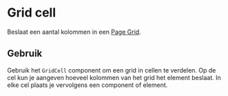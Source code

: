# Grid cell

Beslaat een aantal kolommen in een [Page Grid](?path=/docs/react_layout-page-grid--docs).

## Gebruik

Gebruik het `GridCell` component om een grid in cellen te verdelen.
Op de cel kun je aangeven hoeveel kolommen van het grid het element beslaat.
In elke cel plaats je vervolgens een component of element.
